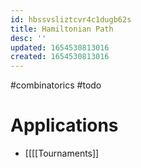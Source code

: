 ```yaml
---
id: hbssvsliztcvr4c1dugb62s
title: Hamiltonian Path
desc: ''
updated: 1654530813016
created: 1654530813016
---
```

#combinatorics  #todo 
# Applications
- [[[[Tournaments]]
